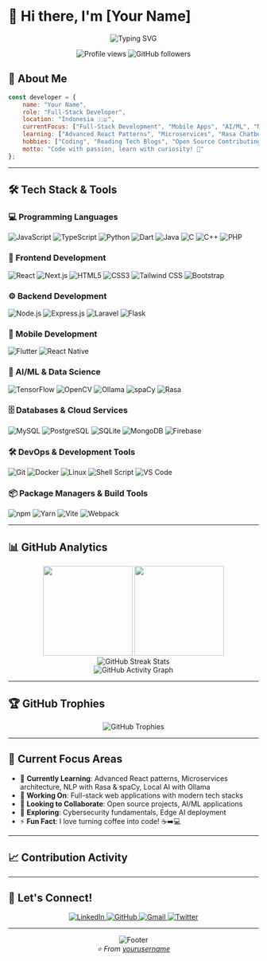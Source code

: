 # 👋 Hi there, I'm [Your Name]

<div align="center">
  <img src="https://readme-typing-svg.herokuapp.com?font=Fira+Code&pause=1000&width=435&lines=Full-Stack+Web+Developer;Mobile+App+Developer;AI%2FML+Enthusiast;Lifelong+Learner" alt="Typing SVG" />
</div>

<p align="center">
  <img src="https://komarev.com/ghpvc/?username=yourusername&label=Profile%20views&color=0e75b6&style=flat" alt="Profile views" />
  <img src="https://img.shields.io/github/followers/yourusername?label=Followers&style=social" alt="GitHub followers" />
</p>

## 🚀 About Me

```javascript
const developer = {
    name: "Your Name",
    role: "Full-Stack Developer",
    location: "Indonesia 🇮🇩",
    currentFocus: ["Full-Stack Development", "Mobile Apps", "AI/ML", "NLP", "Cybersecurity"],
    learning: ["Advanced React Patterns", "Microservices", "Rasa Chatbots", "spaCy NLP"],
    hobbies: ["Coding", "Reading Tech Blogs", "Open Source Contributing"],
    motto: "Code with passion, learn with curiosity! 💪"
};
```

---

## 🛠️ Tech Stack & Tools

### 💻 Programming Languages
<div align="left">
  <img src="https://img.shields.io/badge/JavaScript-F7DF1E?style=for-the-badge&logo=javascript&logoColor=black" alt="JavaScript"/>
  <img src="https://img.shields.io/badge/TypeScript-007ACC?style=for-the-badge&logo=typescript&logoColor=white" alt="TypeScript"/>
  <img src="https://img.shields.io/badge/Python-3776AB?style=for-the-badge&logo=python&logoColor=white" alt="Python"/>
  <img src="https://img.shields.io/badge/Dart-0175C2?style=for-the-badge&logo=dart&logoColor=white" alt="Dart"/>
  <img src="https://img.shields.io/badge/Java-ED8B00?style=for-the-badge&logo=java&logoColor=white" alt="Java"/>
  <img src="https://img.shields.io/badge/C-00599C?style=for-the-badge&logo=c&logoColor=white" alt="C"/>
  <img src="https://img.shields.io/badge/C++-00599C?style=for-the-badge&logo=c%2B%2B&logoColor=white" alt="C++"/>
  <img src="https://img.shields.io/badge/PHP-777BB4?style=for-the-badge&logo=php&logoColor=white" alt="PHP"/>
</div>

### 🎨 Frontend Development
<div align="left">
  <img src="https://img.shields.io/badge/React-20232A?style=for-the-badge&logo=react&logoColor=61DAFB" alt="React"/>
  <img src="https://img.shields.io/badge/Next.js-000000?style=for-the-badge&logo=next.js&logoColor=white" alt="Next.js"/>
  <img src="https://img.shields.io/badge/HTML5-E34F26?style=for-the-badge&logo=html5&logoColor=white" alt="HTML5"/>
  <img src="https://img.shields.io/badge/CSS3-1572B6?style=for-the-badge&logo=css3&logoColor=white" alt="CSS3"/>
  <img src="https://img.shields.io/badge/Tailwind_CSS-38B2AC?style=for-the-badge&logo=tailwind-css&logoColor=white" alt="Tailwind CSS"/>
  <img src="https://img.shields.io/badge/Bootstrap-563D7C?style=for-the-badge&logo=bootstrap&logoColor=white" alt="Bootstrap"/>
</div>

### ⚙️ Backend Development
<div align="left">
  <img src="https://img.shields.io/badge/Node.js-43853D?style=for-the-badge&logo=node.js&logoColor=white" alt="Node.js"/>
  <img src="https://img.shields.io/badge/Express.js-404D59?style=for-the-badge&logo=express&logoColor=white" alt="Express.js"/>
  <img src="https://img.shields.io/badge/Laravel-FF2D20?style=for-the-badge&logo=laravel&logoColor=white" alt="Laravel"/>
  <img src="https://img.shields.io/badge/Flask-000000?style=for-the-badge&logo=flask&logoColor=white" alt="Flask"/>
</div>

### 📱 Mobile Development
<div align="left">
  <img src="https://img.shields.io/badge/Flutter-02569B?style=for-the-badge&logo=flutter&logoColor=white" alt="Flutter"/>
  <img src="https://img.shields.io/badge/React_Native-20232A?style=for-the-badge&logo=react&logoColor=61DAFB" alt="React Native"/>
</div>

### 🤖 AI/ML & Data Science
<div align="left">
  <img src="https://img.shields.io/badge/TensorFlow-FF6F00?style=for-the-badge&logo=tensorflow&logoColor=white" alt="TensorFlow"/>
  <img src="https://img.shields.io/badge/OpenCV-27338e?style=for-the-badge&logo=OpenCV&logoColor=white" alt="OpenCV"/>
  <img src="https://img.shields.io/badge/Ollama-000000?style=for-the-badge&logo=ollama&logoColor=white" alt="Ollama"/>
  <img src="https://img.shields.io/badge/spaCy-09A3D5?style=for-the-badge&logo=spacy&logoColor=white" alt="spaCy"/>
  <img src="https://img.shields.io/badge/Rasa-5C2D91?style=for-the-badge&logo=rasa&logoColor=white" alt="Rasa"/>
</div>

### 🗄️ Databases & Cloud Services
<div align="left">
  <img src="https://img.shields.io/badge/MySQL-00000F?style=for-the-badge&logo=mysql&logoColor=white" alt="MySQL"/>
  <img src="https://img.shields.io/badge/PostgreSQL-316192?style=for-the-badge&logo=postgresql&logoColor=white" alt="PostgreSQL"/>
  <img src="https://img.shields.io/badge/SQLite-07405E?style=for-the-badge&logo=sqlite&logoColor=white" alt="SQLite"/>
  <img src="https://img.shields.io/badge/MongoDB-4EA94B?style=for-the-badge&logo=mongodb&logoColor=white" alt="MongoDB"/>
  <img src="https://img.shields.io/badge/Firebase-039BE5?style=for-the-badge&logo=Firebase&logoColor=white" alt="Firebase"/>
</div>

### 🛠️ DevOps & Development Tools
<div align="left">
  <img src="https://img.shields.io/badge/Git-F05032?style=for-the-badge&logo=git&logoColor=white" alt="Git"/>
  <img src="https://img.shields.io/badge/Docker-2496ED?style=for-the-badge&logo=docker&logoColor=white" alt="Docker"/>
  <img src="https://img.shields.io/badge/Linux-FCC624?style=for-the-badge&logo=linux&logoColor=black" alt="Linux"/>
  <img src="https://img.shields.io/badge/Shell_Script-121011?style=for-the-badge&logo=gnu-bash&logoColor=white" alt="Shell Script"/>
  <img src="https://img.shields.io/badge/VS_Code-007ACC?style=for-the-badge&logo=visual%20studio%20code&logoColor=white" alt="VS Code"/>
</div>

### 📦 Package Managers & Build Tools
<div align="left">
  <img src="https://img.shields.io/badge/npm-CB3837?style=for-the-badge&logo=npm&logoColor=white" alt="npm"/>
  <img src="https://img.shields.io/badge/Yarn-2C8EBB?style=for-the-badge&logo=yarn&logoColor=white" alt="Yarn"/>
  <img src="https://img.shields.io/badge/Vite-646CFF?style=for-the-badge&logo=vite&logoColor=white" alt="Vite"/>
  <img src="https://img.shields.io/badge/Webpack-8DD6F9?style=for-the-badge&logo=webpack&logoColor=black" alt="Webpack"/>
</div>

---

## 📊 GitHub Analytics

<div align="center">
  <img height="180em" src="https://github-readme-stats.vercel.app/api?username=yourusername&show_icons=true&theme=tokyonight&include_all_commits=true&count_private=true"/>
  <img height="180em" src="https://github-readme-stats.vercel.app/api/top-langs/?username=yourusername&layout=compact&langs_count=8&theme=tokyonight"/>
</div>

<div align="center">
  <img src="https://github-readme-streak-stats.herokuapp.com/?user=yourusername&theme=tokyonight" alt="GitHub Streak Stats"/>
</div>

<div align="center">
  <img src="https://github-readme-activity-graph.vercel.app/graph?username=yourusername&theme=tokyo-night&bg_color=1a1b27&color=be95ff&line=628fdb&point=a8cc8c&area=true&hide_border=true" alt="GitHub Activity Graph"/>
</div>

---

## 🏆 GitHub Trophies
<div align="center">
  <img src="https://github-profile-trophy.vercel.app/?username=yourusername&theme=tokyonight&no-frame=false&no-bg=false&margin-w=4&row=1" alt="GitHub Trophies"/>
</div>

---

## 🎯 Current Focus Areas

- 🌱 **Currently Learning**: Advanced React patterns, Microservices architecture, NLP with Rasa & spaCy, Local AI with Ollama
- 🔭 **Working On**: Full-stack web applications with modern tech stacks
- 👯 **Looking to Collaborate**: Open source projects, AI/ML applications
- 🤔 **Exploring**: Cybersecurity fundamentals, Edge AI deployment
- ⚡ **Fun Fact**: I love turning coffee into code! ☕➡️💻

---

## 📈 Contribution Activity

<!--START_SECTION:activity-->
<!--END_SECTION:activity-->

---

## 🤝 Let's Connect!

<div align="center">
  <a href="https://linkedin.com/in/yourprofile">
    <img src="https://img.shields.io/badge/LinkedIn-0077B5?style=for-the-badge&logo=linkedin&logoColor=white" alt="LinkedIn"/>
  </a>
  <a href="https://github.com/yourusername">
    <img src="https://img.shields.io/badge/GitHub-100000?style=for-the-badge&logo=github&logoColor=white" alt="GitHub"/>
  </a>
  <a href="mailto:your.email@example.com">
    <img src="https://img.shields.io/badge/Gmail-D14836?style=for-the-badge&logo=gmail&logoColor=white" alt="Gmail"/>
  </a>
  <a href="https://twitter.com/yourusername">
    <img src="https://img.shields.io/badge/Twitter-1DA1F2?style=for-the-badge&logo=twitter&logoColor=white" alt="Twitter"/>
  </a>
</div>

---

<div align="center">
  <img src="https://capsule-render.vercel.app/api?type=waving&color=gradient&height=100&section=footer" alt="Footer"/>
</div>

<div align="center">
  <i>⭐️ From <a href="https://github.com/yourusername">yourusername</a></i>
</div>
